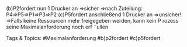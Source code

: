 (b)P2fordert nun 1 Drucker an ⇒sicher
⇒nach Zuteilung: P4⇒P5⇒P1⇒P3⇒P2
(c)P5fordert anschließend 1 Drucker an ⇒unsicher!
⇒Falls keine Ressourcen mehr freigegeben werden, kann kein P rozess seine
Maximalanforderung noch erf ¨ullen

   Tags & Topics:
   #Maximalanforderung
   #b)p2fordert
   #c)p5fordert